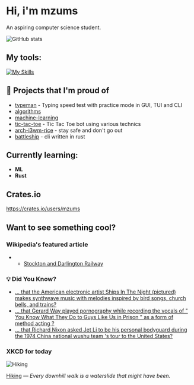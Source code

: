 # Hi, i'm mzums
An aspiring computer science student.  

![GitHub stats](https://github-readme-stats.vercel.app/api?username=mzums&show_icons=true&include_all_commits=true&theme=radical)

## My tools:
  
[![My Skills](https://skillicons.dev/icons?i=rust,python,pytorch,cpp,github,linux,arch,flutter&theme=dark)](https://skillicons.dev)

## 📌 Projects that I'm proud of
<!--PINNED:START-->
- [typeman](https://github.com/mzums/typeman) -  Typing speed test with practice mode in GUI, TUI and CLI 
- [algorithms](https://github.com/mzums/algorithms)
- [machine-learning](https://github.com/mzums/machine-learning)
- [tic-tac-toe](https://github.com/mzums/tic-tac-toe) - Tic Tac Toe bot using various technics
- [arch-i3wm-rice](https://github.com/mzums/arch-i3wm-rice) - stay safe and don't go out
- [battleship](https://github.com/mzums/battleship) - cli written in rust
<!--PINNED:END-->

## Currently learning:
- **ML**
- **Rust**

## Crates.io
https://crates.io/users/mzums

## Want to see something cool?

### Wikipedia's featured article
- <!--WIKI:START-->
  - [Stockton and Darlington Railway](https://en.wikipedia.org/wiki/Stockton_and_Darlington_Railway)
<!--WIKI:END-->

### 💡 Did You Know?
<!--DYK:START-->
  - [... that the American electronic artist Ships In The Night (pictured) makes synthwave music with melodies inspired by bird songs, church bells, and trains?](https://en.wikipedia.org/wiki/Ships_in_the_Night_(musician))
  - [... that Gerard Way played pornography while recording the vocals of " You Know What They Do to Guys Like Us in Prison " as a form of method acting ?](https://en.wikipedia.org/wiki/Gerard_Way)
  - [... that Richard Nixon asked Jet Li to be his personal bodyguard during the 1974 China national wushu team 's tour to the United States?](https://en.wikipedia.org/wiki/Jet_Li)
<!--DYK:END-->

### XKCD for today
<!--XKCD:START-->
![Hiking](https://imgs.xkcd.com/comics/hiking.png)

[Hiking](https://xkcd.com/3147) — *Every downhill walk is a waterslide that might have been.*
<!--XKCD:END-->
